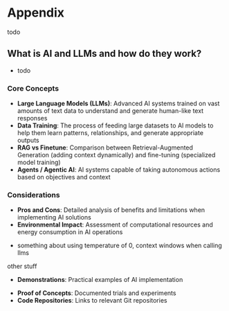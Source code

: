 # Appendix
todo

## What is AI and LLMs and how do they work?
- todo
### Core Concepts
* **Large Language Models (LLMs)**: Advanced AI systems trained on vast amounts of text data to understand and generate human-like text responses
* **Data Training**: The process of feeding large datasets to AI models to help them learn patterns, relationships, and generate appropriate outputs
* **RAG vs Finetune**: Comparison between Retrieval-Augmented Generation (adding context dynamically) and fine-tuning (specialized model training)
* **Agents / Agentic AI**: AI systems capable of taking autonomous actions based on objectives and context
### Considerations
* **Pros and Cons**: Detailed analysis of benefits and limitations when implementing AI solutions
* **Environmental Impact**: Assessment of computational resources and energy consumption in AI operations

- something about using temperature of 0, context windows when calling llms

other stuff
- **Demonstrations**: Practical examples of AI implementation
* **Proof of Concepts**: Documented trials and experiments
* **Code Repositories**: Links to relevant Git repositories

